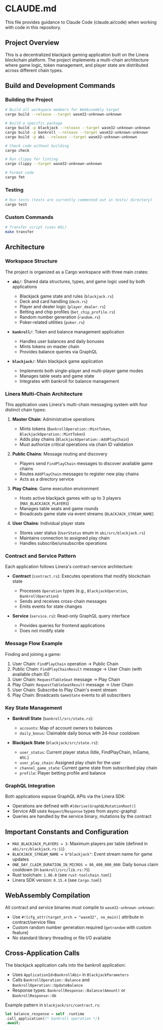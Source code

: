 # CLAUDE.md

This file provides guidance to Claude Code (claude.ai/code) when working with code in this repository.

## Project Overview

This is a decentralized blackjack gaming application built on the Linera blockchain platform. The project implements a
multi-chain architecture where game logic, token management, and player state are distributed across different chain
types.

## Build and Development Commands

### Building the Project

```bash
# Build all workspace members for WebAssembly target
cargo build --release --target wasm32-unknown-unknown

# Build a specific package
cargo build -p blackjack --release --target wasm32-unknown-unknown
cargo build -p bankroll --release --target wasm32-unknown-unknown
cargo build -p abi --release --target wasm32-unknown-unknown

# Check code without building
cargo check

# Run clippy for linting
cargo clippy --target wasm32-unknown-unknown

# Format code
cargo fmt
```

### Testing

```bash
# Run tests (tests are currently commented out in tests/ directory)
cargo test
```

### Custom Commands

```bash
# Transfer script (uses WSL)
make transfer
```

## Architecture

### Workspace Structure

The project is organized as a Cargo workspace with three main crates:

- **`abi/`**: Shared data structures, types, and game logic used by both applications
    - Blackjack game state and rules (`blackjack.rs`)
    - Deck and card handling (`deck.rs`)
    - Player and dealer logic (`player_dealer.rs`)
    - Betting and chip profiles (`bet_chip_profile.rs`)
    - Random number generation (`random.rs`)
    - Poker-related utilities (`poker.rs`)

- **`bankroll/`**: Token and balance management application
    - Handles user balances and daily bonuses
    - Mints tokens on master chain
    - Provides balance queries via GraphQL

- **`blackjack/`**: Main blackjack game application
    - Implements both single-player and multi-player game modes
    - Manages table seats and game state
    - Integrates with bankroll for balance management

### Linera Multi-Chain Architecture

This application uses Linera's multi-chain messaging system with four distinct chain types:

1. **Master Chain**: Administrative operations
    - Mints tokens (`BankrollOperation::MintToken`, `BlackjackOperation::MintToken`)
    - Adds play chains (`BlackjackOperation::AddPlayChain`)
    - Must authorize critical operations via chain ID validation

2. **Public Chains**: Message routing and discovery
    - Players send `FindPlayChain` messages to discover available game chains
    - Routes `AddPlayChain` messages to register new play chains
    - Acts as a directory service

3. **Play Chains**: Game execution environment
    - Hosts active blackjack games with up to 3 players (`MAX_BLACKJACK_PLAYERS`)
    - Manages table seats and game rounds
    - Broadcasts game state via event streams (`BLACKJACK_STREAM_NAME`)

4. **User Chains**: Individual player state
    - Stores user status (`UserStatus` enum in `abi/src/blackjack.rs`)
    - Maintains connection to assigned play chain
    - Handles subscribe/unsubscribe operations

### Contract and Service Pattern

Each application follows Linera's contract-service architecture:

- **Contract** (`contract.rs`): Executes operations that modify blockchain state
    - Processes `Operation` types (e.g., `BlackjackOperation`, `BankrollOperation`)
    - Sends and receives cross-chain messages
    - Emits events for state changes

- **Service** (`service.rs`): Read-only GraphQL query interface
    - Provides queries for frontend applications
    - Does not modify state

### Message Flow Example

Finding and joining a game:

1. User Chain: `FindPlayChain` operation → Public Chain
2. Public Chain: `FindPlayChainResult` message → User Chain (with available chain ID)
3. User Chain: `RequestTableSeat` message → Play Chain
4. Play Chain: `RequestTableSeatResult` message → User Chain
5. User Chain: Subscribe to Play Chain's event stream
6. Play Chain: Broadcasts `GameState` events to all subscribers

### Key State Management

- **Bankroll State** (`bankroll/src/state.rs`):
    - `accounts`: Map of account owners to balances
    - `daily_bonus`: Claimable daily bonus with 24-hour cooldown

- **Blackjack State** (`blackjack/src/state.rs`):
    - `user_status`: Current player status (Idle, FindPlayChain, InGame, etc.)
    - `user_play_chain`: Assigned play chain for the user
    - `channel_game_state`: Current game state from subscribed play chain
    - `profile`: Player betting profile and balance

### GraphQL Integration

Both applications expose GraphQL APIs via the Linera SDK:

- Operations are defined with `#[derive(GraphQLMutationRoot)]`
- Service ABI uses `Request`/`Response` types from async-graphql
- Queries are handled by the service binary, mutations by the contract

## Important Constants and Configuration

- `MAX_BLACKJACK_PLAYERS = 3`: Maximum players per table (defined in `abi/src/blackjack.rs:11`)
- `BLACKJACK_STREAM_NAME = b"blackjack"`: Event stream name for game updates
- `ONE_DAY_CLAIM_DURATION_IN_MICROS = 86_400_000_000`: Daily bonus claim cooldown (in `bankroll/src/lib.rs:75`)
- Rust toolchain: `1.86.0` (see `rust-toolchain.toml`)
- Linera SDK version: `0.15.4` (see `Cargo.toml`)

## WebAssembly Compilation

All contract and service binaries must compile to `wasm32-unknown-unknown`:

- Use `#![cfg_attr(target_arch = "wasm32", no_main)]` attribute in contract/service files
- Custom random number generation required (`getrandom` with custom feature)
- No standard library threading or file I/O available

## Cross-Application Calls

The blackjack application calls into the bankroll application:

- Uses `ApplicationId<BankrollAbi>` in `BlackjackParameters`
- Calls `BankrollOperation::Balance` and `BankrollOperation::UpdateBalance`
- Response types: `BankrollResponse::Balance(Amount)` or `BankrollResponse::Ok`

Example pattern in `blackjack/src/contract.rs`:

```rust
let balance_response = self .runtime
.call_application(/* bankroll operation */)
.await;
```

